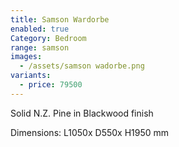 ```yaml
---
title: Samson Wardorbe
enabled: true
Category: Bedroom
range: samson
images:
  - /assets/samson wadorbe.png
variants:
  - price: 79500
---
```

Solid N.Z. Pine in Blackwood finish

Dimensions:
L1050x D550x H1950 mm